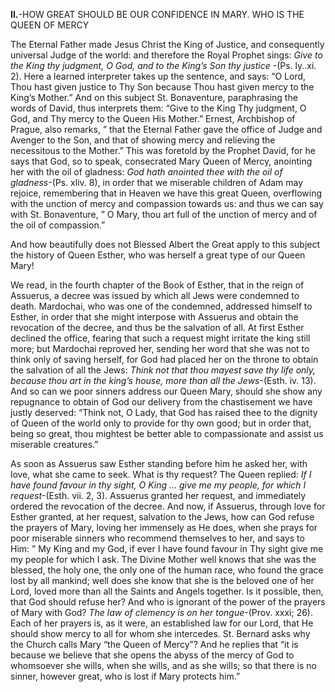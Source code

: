 
**II.**-HOW GREAT SHOULD BE OUR CONFIDENCE IN MARY. WHO IS THE QUEEN OF MERCY

The Eternal Father made Jesus Christ the King of Justice, and consequently universal Judge of the world: and therefore the Royal Prophet sings: _Give to the King thy judgment, O God, and to the King’s Son thy justice_ -(Ps. ly..xi. 2). Here a learned interpreter takes up the sentence, and says: “O Lord, Thou hast given justice to Thy Son because Thou hast given mercy to the King’s Mother.” And on this subject St. Bonaventure, paraphrasing the words of David, thus interprets them: “Give to the King Thy judgment, O God, and Thy mercy to the Queen His Mother.” Ernest, Archbishop of Prague, also remarks, ” that the Eternal Father gave the office of Judge and Avenger to the Son, and that of showing mercy and relieving the necessitous to the Mother.” This was foretold by the Prophet David, for he says that God, so to speak, consecrated Mary Queen of Mercy, anointing her with the oil of gladness: _God hath anointed thee with the oil of gladness_-(Ps. xliv. 8), in order that we miserable children of Adam may rejoice, remembering that in Heaven we have this great Queen, overflowing with the unction of mercy and compassion towards us: and thus we can say with St. Bonaventure, ” O Mary, thou art full of the unction of mercy and of the oil of compassion.”

And how beautifully does not Blessed Albert the Great apply to this subject the history of Queen Esther, who was herself a great type of our Queen Mary!

We read, in the fourth chapter of the Book of Esther, that in the reign of Assuerus, a decree was issued by which all Jews were condemned to death. Mardochai, who was one of the condemned, addressed himself to Esther, in order that she might interpose with Assuerus and obtain the revocation of the decree, and thus be the salvation of all. At first Esther declined the office, fearing that such a request might irritate the king still more; but Mardochai reproved her, sending her word that she was not to think only of saving herself, for God had placed her on the throne to obtain the salvation of all the Jews: _Think not that thou mayest save thy life only, because thou art in the king’s house, more than all the Jews_-(Esth. iv. 13). And so can we poor sinners address our Queen Mary, should she show any repugnance to obtain of God our delivery from the chastisement we have justly deserved: “Think not, O Lady, that God has raised thee to the dignity of Queen of the world only to provide for thy own good; but in order that, being so great, thou mightest be better able to compassionate and assist us miserable creatures.”

As soon as Assuerus saw Esther standing before him he asked her, with love, what she came to seek. What is thy request? The Queen replied: _If I have found favour in thy sight, O King … give me my people, for which I request_-(Esth. vii. 2, 3). Assuerus granted her request, and immediately ordered the revocation of the decree. And now, if Assuerus, through love for Esther granted, at her request, salvation to the Jews, how can God refuse the prayers of Mary, loving her immensely as He does, when she prays for poor miserable sinners who recommend themselves to her, and says to Him: ” My King and my God, if ever I have found favour in Thy sight give me my people for which I ask. The Divine Mother well knows that she was the blessed, the holy one, the only one of the human race, who found the grace lost by all mankind; well does she know that she is the beloved one of her Lord, loved more than all the Saints and Angels together. Is it possible, then, that God should refuse her? And who is ignorant of the power of the prayers of Mary with God? _The law of clemency is on her tongue_-(Prov. xxxi; 26). Each of her prayers is, as it were, an established law for our Lord, that He should show mercy to all for whom she intercedes. St. Bernard asks why the Church calls Mary “the Queen of Mercy”? And he replies that “it is because we believe that she opens the abyss of the mercy of God to whomsoever she wills, when she wills, and as she wills; so that there is no sinner, however great, who is lost if Mary protects him.”

